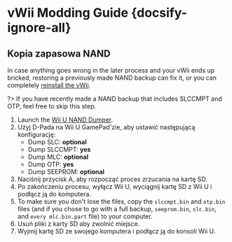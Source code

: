 # vWii Modding Guide {docsify-ignore-all}

## Kopia zapasowa NAND

In case anything goes wrong in the later process and your vWii ends up bricked, restoring a previously made NAND backup can fix it, or you can completely [reinstall the vWii](http://wiiu.hacks.guide/#/recover-vwii-ioses-channels).

?> If you have recently made a NAND backup that includes SLCCMPT and OTP, feel free to skip this step.

1. Launch the [Wii U NAND Dumper](browser-exploit).
2. Użyj D-Pada na Wii U GamePad'zie, aby ustawić następującą konfigurację:
   - Dump SLC: **optional**
   - Dump SLCCMPT: **yes**
   - Dump MLC: **optional**
   - Dump OTP: **yes**
   - Dump SEEPROM: **optional**
3. Naciśnij przycisk A, aby rozpocząć proces zrzucania na kartę SD.
4. Po zakończeniu procesu, wyłącz Wii U, wyciągnij kartę SD z Wii U i podłącz ją do komputera.
5. To make sure you don't lose the files, copy the `slccmpt.bin` and `otp.bin` files (and if you chose to go with a full backup, `seeprom.bin`, `slc.bin`, and `every mlc.bin.part` file) to your computer.
6. Usuń pliki z karty SD aby zwolnić miejsce.
7. Wyjmij kartę SD ze swojego komputera i podłącz ją do konsoli Wii U.
